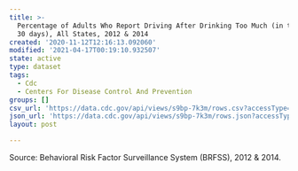 ```yaml
---
title: >-
  Percentage of Adults Who Report Driving After Drinking Too Much (in the past
  30 days), All States, 2012 & 2014
created: '2020-11-12T12:16:13.092060'
modified: '2021-04-17T00:19:10.932507'
state: active
type: dataset
tags:
  - Cdc
  - Centers For Disease Control And Prevention
groups: []
csv_url: 'https://data.cdc.gov/api/views/s9bp-7k3m/rows.csv?accessType=DOWNLOAD'
json_url: 'https://data.cdc.gov/api/views/s9bp-7k3m/rows.json?accessType=DOWNLOAD'
layout: post

---
```

Source: Behavioral Risk Factor Surveillance System (BRFSS), 2012 & 2014.

